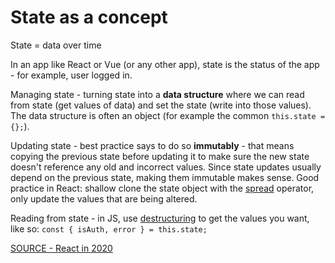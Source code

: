 # State as a concept

State = data over time

In an app like React or Vue (or any other app), state is the status of the app - for example, user logged in.

Managing state - turning state into a **data structure** where we can read from state (get values of data) and set the state (write into those values). The data structure is often an object (for example the common `this.state = {};`).

Updating state - best practice says to do so **immutably** - that means copying the previous state before updating it to make sure the new state doesn't reference any old and incorrect values. Since state updates usually depend on the previous state, making them immutable makes sense. Good practice in React: shallow clone the state object with the [spread](../javascript/rest-spread.md) operator, only update the values that are being altered.

Reading from state - in JS, use [destructuring](../javascript/destructuring.md) to get the values you want, like so: `const { isAuth, error } = this.state;`

[SOURCE - React in 2020](https://dev.to/codeartistryio/what-is-state-and-why-should-we-care-about-it-4o95)
